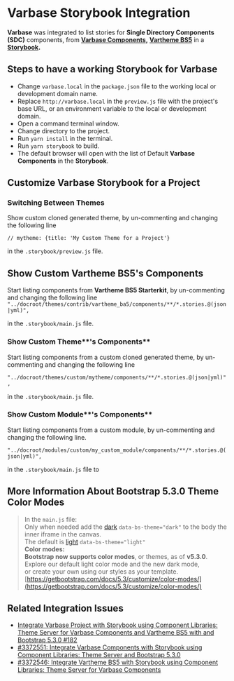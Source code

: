 # Varbase Storybook Integration

**Varbase** was integrated to list stories for **Single Directory Components (SDC)** components, from [**Varbase Components**](https://www.drupal.org/project/varbase\_components)**,** [**Vartheme BS5**](https://www.drupal.org/project/vartheme\_bs5) in a [**Storybook**](https://storybook.js.org)**.**

## Steps to have a working Storybook for Varbase

* Change `varbase.local` in the `package.json` file to the working local or development domain name.
* Replace `http://varbase.local` in the `preview.js` file with the project's base URL, or an environment variable to the local or development domain.
* Open a command terminal window.
* Change directory to the project.
* Run `yarn install` in the terminal.
* Run `yarn storybook` to build.
* The default browser will open with the list of Default **Varbase Components** in the **Storybook**.

## Customize Varbase Storybook for a Project

### **Switching Between Themes**

Show custom cloned generated theme, by un-commenting and changing the following line

&#x20;`// mytheme: {title: 'My Custom Theme for a Project'}`&#x20;

in the `.storybook/preview.js` file.&#x20;

## **Show Custom Vartheme BS5's Components**

Start listing components from **Vartheme BS5 Starterkit**, by un-commenting and changing the following line\
`"../docroot/themes/contrib/vartheme_ba5/components/**/*.stories.@(json|yml)",`

in the `.storybook/main.js` file.

### Show Custom Theme**'s Components**

Start listing components from a custom cloned generated theme, by un-commenting and changing the following line

`"../docroot/themes/custom/mytheme/components/**/*.stories.@(json|yml)",`&#x20;

in the `.storybook/main.js` file.

### Show Custom Module**'s Components**

Start listing components from a custom module, by un-commenting and changing the following line.

`"../docroot/modules/custom/my_custom_module/components/**/*.stories.@(json|yml)",`&#x20;

in the `.storybook/main.js` file to&#x20;

## More Information About Bootstrap 5.3.0 Theme Color Modes

> In the `main.js` file:\
> Only when needed add the [dark](https://github.com/twbs/bootstrap/blob/v5.3.0/dist/css/bootstrap.css#L127) `data-bs-theme="dark"` to the body the inner iframe in the canvas.\
> The default is [light](https://github.com/twbs/bootstrap/blob/v5.3.0/dist/css/bootstrap.css#L8) `data-bs-theme="light"`\
> **Color modes:**\
> **Bootstrap now supports color modes**, or themes, as of **v5.3.0**.\
> Explore our default light color mode and the new dark mode,\
> or create your own using our styles as your template.\
> [https://getbootstrap.com/docs/5.3/customize/color-modes/](https://getbootstrap.com/docs/5.3/customize/color-modes/)

## Related Integration Issues

* [Integrate Varbase Project with Storybook using Component Libraries: Theme Server for Varbase Components and Vartheme BS5 with and Bootstrap 5.3.0 #182](https://github.com/Vardot/varbase-project/issues/182)
* [#3372551: Integrate Varbase Components with Storybook using Component Libraries: Theme Server and Bootstrap 5.3.0](https://www.drupal.org/project/varbase\_components/issues/3372551)
* [#3372546: Integrate Vartheme BS5 with Storybook using Component Libraries: Theme Server for Varbase Components](https://www.drupal.org/project/vartheme\_bs5/issues/3372546)